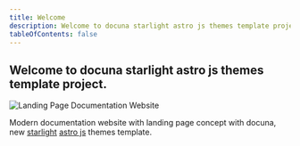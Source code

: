 ```yaml
---
title: Welcome
description: Welcome to docuna starlight astro js themes template project.
tableOfContents: false
---
```

## Welcome to docuna starlight astro js themes template project.

![Landing Page Documentation Website](https://wsrv.nl/?url=https://public-files.gumroad.com/wim45o5fb6d1p0qj95ik5jz25c8o&w=800&output=webp)

Modern documentation website with landing page concept with docuna, new [starlight](https://starlight.astro.build/) [astro js](https://astro.build/) themes template.
